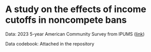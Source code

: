 # A study on the effects of income cutoffs in noncompete bans

Data: 2023 5-year American Community Survey from IPUMS ([link](https://usa.ipums.org/usa-action/variables/group))

Data codebook: Attached in the repository
